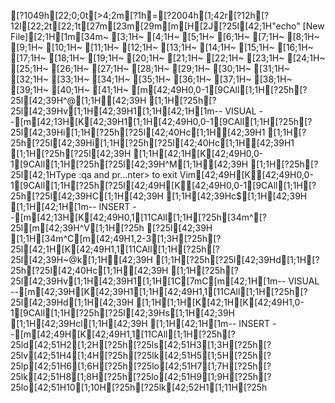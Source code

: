 [?1049h[22;0;0t[>4;2m[?1h=[?2004h[1;42r[?12h[?12l[22;2t[22;1t[27m[23m[29m[m[H[2J[?25l[42;1H"echo" [New File][2;1H[1m[34m~                                                                 [3;1H~                                                                 [4;1H~                                                                 [5;1H~                                                                 [6;1H~                                                                 [7;1H~                                                                 [8;1H~                                                                 [9;1H~                                                                 [10;1H~                                                                 [11;1H~                                                                 [12;1H~                                                                 [13;1H~                                                                 [14;1H~                                                                 [15;1H~                                                                 [16;1H~                                                                 [17;1H~                                                                 [18;1H~                                                                 [19;1H~                                                                 [20;1H~                                                                 [21;1H~                                                                 [22;1H~                                                                 [23;1H~                                                                 [24;1H~                                                                 [25;1H~                                                                 [26;1H~                                                                 [27;1H~                                                                 [28;1H~                                                                 [29;1H~                                                                 [30;1H~                                                                 [31;1H~                                                                 [32;1H~                                                                 [33;1H~                                                                 [34;1H~                                                                 [35;1H~                                                                 [36;1H~                                                                 [37;1H~                                                                 [38;1H~                                                                 [39;1H~                                                                 [40;1H~                                                                 [41;1H~                                                                 [m[42;49H0,0-1[9CAll[1;1H[?25h[?25l[42;39H^@[1;1H[42;39H  [1;1H[?25h[?25l[42;39Hv[1;1H[42;39H1[1;1H[42;1H[1m-- VISUAL --[m[42;13H[K[42;39H1[1;1H[42;49H0,0-1[9CAll[1;1H[?25h[?25l[42;39Hi[1;1H[?25h[?25l[42;40Hc[1;1H[42;39H1 [1;1H[?25h[?25l[42;39Hi[1;1H[?25h[?25l[42;40Hc[1;1H[42;39H1 [1;1H[?25h[?25l[42;39H [1;1H[42;1H[K[42;49H0,0-1[9CAll[1;1H[?25h[?25l[42;39H^M[1;1H[42;39H  [1;1H[?25h[?25l[42;1HType  :qa  and pr...nter> to exit Vim[42;49H[K[42;49H0,0-1[9CAll[1;1H[?25h[?25l[42;49H[K[42;49H0,0-1[9CAll[1;1H[?25h[?25l[42;39HC[1;1H[42;39H [1;1H[42;39Hc$[1;1H[42;39H  [1;1H[42;1H[1m-- INSERT --[m[42;13H[K[42;49H0,1[11CAll[1;1H[?25h[34m^[?25l[m[42;39H^V[1;1H[?25h [?25l[42;39H  [1;1H[34m^C[m[42;49H1,2-3[1;3H[?25h[?25l[42;1H[K[42;49H1,1[11CAll[1;1H[?25h[?25l[42;39H~@k[1;1H[42;39H   [1;1H[?25h[?25l[42;39Hd[1;1H[?25h[?25l[42;40Hc[1;1H[42;39H  [1;1H[?25h[?25l[42;39Hv[1;1H[42;39H1[1;1H[1C[7mC[m[42;1H[1m-- VISUAL --[m[42;39H[K[42;39H1[1;1H[42;49H1,1[11CAll[1;1H[?25h[?25l[42;39Hd[1;1H[42;39H [1;1H[1;1H[K[42;1H[K[42;49H1,0-1[9CAll[1;1H[?25h[?25l[42;39Hs[1;1H[42;39H [1;1H[42;39Hcl[1;1H[42;39H  [1;1H[42;1H[1m-- INSERT --[m[42;49H[K[42;49H1,1[11CAll[1;1H[?25h[?25ld[42;51H2[1;2H[?25h[?25ls[42;51H3[1;3H[?25h[?25lv[42;51H4[1;4H[?25h[?25lk[42;51H5[1;5H[?25h[?25lp[42;51H6[1;6H[?25h[?25lo[42;51H7[1;7H[?25h[?25lk[42;51H8[1;8H[?25h[?25lo[42;51H9[1;9H[?25h[?25lo[42;51H10[1;10H[?25h[?25lk[42;52H1[1;11H[?25h